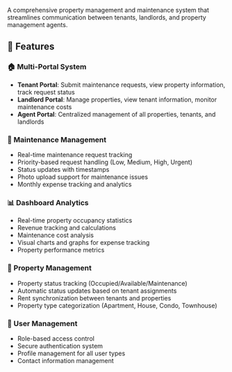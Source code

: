 A comprehensive property management and maintenance system that streamlines communication between tenants, landlords, and property management agents.

## 🌟 Features

### 🏠 Multi-Portal System
- **Tenant Portal**: Submit maintenance requests, view property information, track request status
- **Landlord Portal**: Manage properties, view tenant information, monitor maintenance costs
- **Agent Portal**: Centralized management of all properties, tenants, and landlords

### 🔧 Maintenance Management
- Real-time maintenance request tracking
- Priority-based request handling (Low, Medium, High, Urgent)
- Status updates with timestamps
- Photo upload support for maintenance issues
- Monthly expense tracking and analytics

### 📊 Dashboard Analytics
- Real-time property occupancy statistics
- Revenue tracking and calculations
- Maintenance cost analysis
- Visual charts and graphs for expense tracking
- Property performance metrics

### 🏢 Property Management
- Property status tracking (Occupied/Available/Maintenance)
- Automatic status updates based on tenant assignments
- Rent synchronization between tenants and properties
- Property type categorization (Apartment, House, Condo, Townhouse)

### 👥 User Management
- Role-based access control
- Secure authentication system
- Profile management for all user types
- Contact information management
